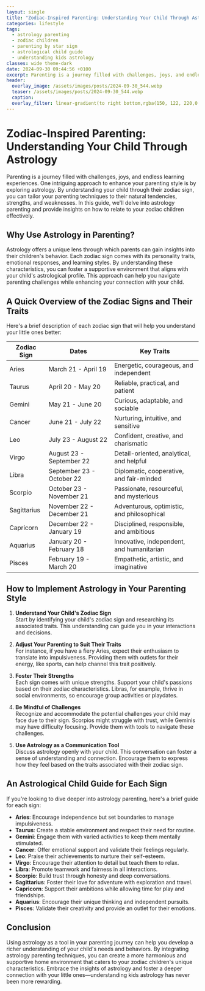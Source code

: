```yaml
---
layout: single
title: "Zodiac-Inspired Parenting: Understanding Your Child Through Astrology"
categories: lifestyle
tags:
  - astrology parenting
  - zodiac children
  - parenting by star sign
  - astrological child guide
  - understanding kids astrology
classes: wide theme-dark
date: 2024-09-30 09:44:56 +0100
excerpt: Parenting is a journey filled with challenges, joys, and endless learning experiences. One intriguing approach to enhance your parenting style is by explori...
header:
  overlay_image: /assets/images/posts/2024-09-30_544.webp
  teaser: /assets/images/posts/2024-09-30_544.webp
  caption: 
  overlay_filter: linear-gradient(to right bottom,rgba(150, 122, 220,0.8), rgba(255,245,208,0.5))
---
```


# Zodiac-Inspired Parenting: Understanding Your Child Through Astrology

Parenting is a journey filled with challenges, joys, and endless learning experiences. One intriguing approach to enhance your parenting style is by exploring astrology. By understanding your child through their zodiac sign, you can tailor your parenting techniques to their natural tendencies, strengths, and weaknesses. In this guide, we'll delve into astrology parenting and provide insights on how to relate to your zodiac children effectively.

## Why Use Astrology in Parenting?

Astrology offers a unique lens through which parents can gain insights into their children's behavior. Each zodiac sign comes with its personality traits, emotional responses, and learning styles. By understanding these characteristics, you can foster a supportive environment that aligns with your child's astrological profile. This approach can help you navigate parenting challenges while enhancing your connection with your child.

## A Quick Overview of the Zodiac Signs and Their Traits

Here's a brief description of each zodiac sign that will help you understand your little ones better:

| Zodiac Sign | Dates         | Key Traits                     |
|-------------|---------------|--------------------------------|
| Aries       | March 21 - April 19 | Energetic, courageous, and independent |
| Taurus      | April 20 - May 20   | Reliable, practical, and patient |
| Gemini      | May 21 - June 20    | Curious, adaptable, and sociable |
| Cancer      | June 21 - July 22   | Nurturing, intuitive, and sensitive |
| Leo         | July 23 - August 22 | Confident, creative, and charismatic |
| Virgo       | August 23 - September 22 | Detail-oriented, analytical, and helpful |
| Libra       | September 23 - October 22 | Diplomatic, cooperative, and fair-minded |
| Scorpio     | October 23 - November 21 | Passionate, resourceful, and mysterious |
| Sagittarius | November 22 - December 21 | Adventurous, optimistic, and philosophical |
| Capricorn   | December 22 - January 19 | Disciplined, responsible, and ambitious |
| Aquarius    | January 20 - February 18 | Innovative, independent, and humanitarian |
| Pisces      | February 19 - March 20 | Empathetic, artistic, and imaginative |

## How to Implement Astrology in Your Parenting Style

1. **Understand Your Child's Zodiac Sign**  
   Start by identifying your child's zodiac sign and researching its associated traits. This understanding can guide you in your interactions and decisions.

2. **Adjust Your Parenting to Suit Their Traits**  
   For instance, if you have a fiery Aries, expect their enthusiasm to translate into impulsiveness. Providing them with outlets for their energy, like sports, can help channel this trait positively.

3. **Foster Their Strengths**  
   Each sign comes with unique strengths. Support your child's passions based on their zodiac characteristics. Libras, for example, thrive in social environments, so encourage group activities or playdates.

4. **Be Mindful of Challenges**  
   Recognize and accommodate the potential challenges your child may face due to their sign. Scorpios might struggle with trust, while Geminis may have difficulty focusing. Provide them with tools to navigate these challenges.

5. **Use Astrology as a Communication Tool**  
   Discuss astrology openly with your child. This conversation can foster a sense of understanding and connection. Encourage them to express how they feel based on the traits associated with their zodiac sign.

## An Astrological Child Guide for Each Sign

If you're looking to dive deeper into astrology parenting, here's a brief guide for each sign:

- **Aries**: Encourage independence but set boundaries to manage impulsiveness.  
- **Taurus**: Create a stable environment and respect their need for routine.  
- **Gemini**: Engage them with varied activities to keep them mentally stimulated.  
- **Cancer**: Offer emotional support and validate their feelings regularly.  
- **Leo**: Praise their achievements to nurture their self-esteem.  
- **Virgo**: Encourage their attention to detail but teach them to relax.  
- **Libra**: Promote teamwork and fairness in all interactions.  
- **Scorpio**: Build trust through honesty and deep conversations.  
- **Sagittarius**: Foster their love for adventure with exploration and travel.  
- **Capricorn**: Support their ambitions while allowing time for play and friendships.  
- **Aquarius**: Encourage their unique thinking and independent pursuits.  
- **Pisces**: Validate their creativity and provide an outlet for their emotions.

## Conclusion

Using astrology as a tool in your parenting journey can help you develop a richer understanding of your child's needs and behaviors. By integrating astrology parenting techniques, you can create a more harmonious and supportive home environment that caters to your zodiac children's unique characteristics. Embrace the insights of astrology and foster a deeper connection with your little ones—understanding kids astrology has never been more rewarding.